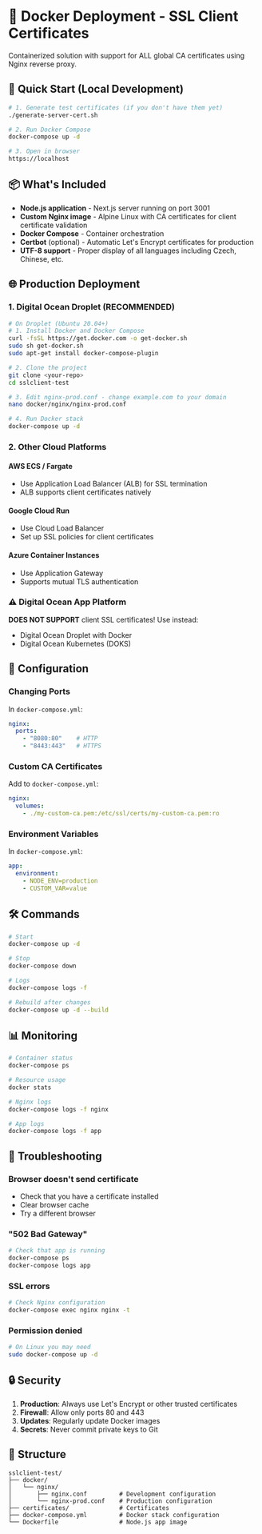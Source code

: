 # 🐳 Docker Deployment - SSL Client Certificates

Containerized solution with support for ALL global CA certificates using Nginx reverse proxy.

## 🚀 Quick Start (Local Development)

```bash
# 1. Generate test certificates (if you don't have them yet)
./generate-server-cert.sh

# 2. Run Docker Compose
docker-compose up -d

# 3. Open in browser
https://localhost
```

## 📦 What's Included

- **Node.js application** - Next.js server running on port 3001
- **Custom Nginx image** - Alpine Linux with CA certificates for client certificate validation
- **Docker Compose** - Container orchestration
- **Certbot** (optional) - Automatic Let's Encrypt certificates for production
- **UTF-8 support** - Proper display of all languages including Czech, Chinese, etc.

## 🌐 Production Deployment

### 1. Digital Ocean Droplet (RECOMMENDED)

```bash
# On Droplet (Ubuntu 20.04+)
# 1. Install Docker and Docker Compose
curl -fsSL https://get.docker.com -o get-docker.sh
sudo sh get-docker.sh
sudo apt-get install docker-compose-plugin

# 2. Clone the project
git clone <your-repo>
cd sslclient-test

# 3. Edit nginx-prod.conf - change example.com to your domain
nano docker/nginx/nginx-prod.conf

# 4. Run Docker stack
docker-compose up -d
```

### 2. Other Cloud Platforms

#### AWS ECS / Fargate
- Use Application Load Balancer (ALB) for SSL termination
- ALB supports client certificates natively

#### Google Cloud Run
- Use Cloud Load Balancer
- Set up SSL policies for client certificates

#### Azure Container Instances
- Use Application Gateway
- Supports mutual TLS authentication

### ⚠️ Digital Ocean App Platform
**DOES NOT SUPPORT** client SSL certificates! Use instead:
- Digital Ocean Droplet with Docker
- Digital Ocean Kubernetes (DOKS)

## 🔧 Configuration

### Changing Ports
In `docker-compose.yml`:
```yaml
nginx:
  ports:
    - "8080:80"    # HTTP
    - "8443:443"   # HTTPS
```

### Custom CA Certificates
Add to `docker-compose.yml`:
```yaml
nginx:
  volumes:
    - ./my-custom-ca.pem:/etc/ssl/certs/my-custom-ca.pem:ro
```

### Environment Variables
In `docker-compose.yml`:
```yaml
app:
  environment:
    - NODE_ENV=production
    - CUSTOM_VAR=value
```

## 🛠️ Commands

```bash
# Start
docker-compose up -d

# Stop
docker-compose down

# Logs
docker-compose logs -f

# Rebuild after changes
docker-compose up -d --build
```

## 📊 Monitoring

```bash
# Container status
docker-compose ps

# Resource usage
docker stats

# Nginx logs
docker-compose logs -f nginx

# App logs
docker-compose logs -f app
```

## 🐛 Troubleshooting

### Browser doesn't send certificate
- Check that you have a certificate installed
- Clear browser cache
- Try a different browser

### "502 Bad Gateway"
```bash
# Check that app is running
docker-compose ps
docker-compose logs app
```

### SSL errors
```bash
# Check Nginx configuration
docker-compose exec nginx nginx -t
```

### Permission denied
```bash
# On Linux you may need
sudo docker-compose up -d
```

## 🔒 Security

1. **Production**: Always use Let's Encrypt or other trusted certificates
2. **Firewall**: Allow only ports 80 and 443
3. **Updates**: Regularly update Docker images
4. **Secrets**: Never commit private keys to Git

## 📝 Structure

```
sslclient-test/
├── docker/
│   └── nginx/
│       ├── nginx.conf         # Development configuration
│       └── nginx-prod.conf    # Production configuration
├── certificates/              # Certificates
├── docker-compose.yml         # Docker stack configuration
└── Dockerfile                 # Node.js app image
``` 